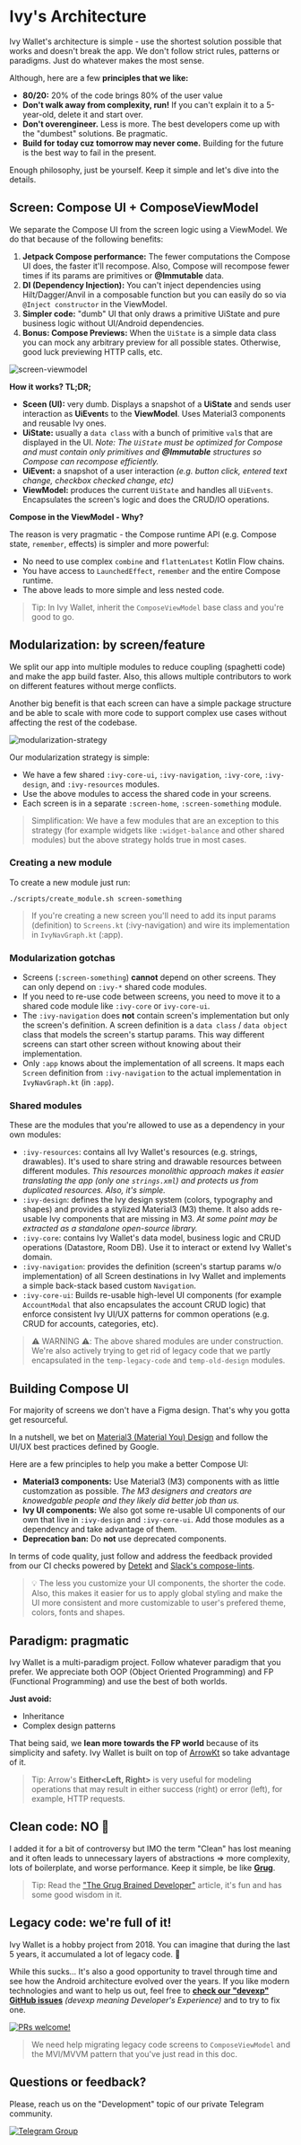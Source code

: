 # Ivy's Architecture

Ivy Wallet's architecture is simple - use the shortest solution possible that works and doesn't break the app. We don't follow strict rules, patterns or paradigms. Just do whatever makes the most sense.

Although, here are a few **principles that we like:**

- **80/20:** 20% of the code brings 80% of the user value
- **Don't walk away from complexity, run!** If you can't explain it to a 5-year-old, delete it and start over.
- **Don't overengineer.** Less is more. The best developers come up with the "dumbest" solutions. Be pragmatic.
- **Build for today cuz tomorrow may never come.** Building for the future is the best way to fail in the present.

Enough philosophy, just be yourself. Keep it simple and let's dive into the details.

## Screen: Compose UI + ComposeViewModel

We separate the Compose UI from the screen logic using a ViewModel. We do that because of the following benefits:
1. **Jetpack Compose performance:** The fewer computations the Compose UI does, the faster it'll recompose. Also, Compose will recompose fewer times if its params are primitives or **@Immutable** data.
2. **DI (Dependency Injection):** You can't inject dependencies using Hilt/Dagger/Anvil in a composable function but you can easily do so via `@Inject constructor` in the ViewModel.
3. **Simpler code:** "dumb" UI that only draws a primitive UiState and pure business logic without UI/Android dependencies.
4. **Bonus: Compose Previews:** When the `UiState` is a simple data class you can mock any arbitrary preview for all possible states. Otherwise, good luck previewing HTTP calls, etc.

![screen-viewmodel](../assets/screen-vm.svg)

**How it works? TL;DR;**
- **Sceen (UI):** very dumb. Displays a snapshot of a **UiState** and sends user interaction as **UiEvent**s to the **ViewModel**. Uses Material3 components and reusable Ivy ones.
- **UiState:** usually a `data class` with a bunch of primitive `val`s that are displayed in the UI. _Note: The `UiState` must be optimized for Compose and must contain only primitives and **@Immutable** structures so Compose can recompose efficiently._
- **UiEvent:** a snapshot of a user interaction _(e.g. button click, entered text change, checkbox checked change, etc)_
- **ViewModel:** produces the current `UiState` and handles all `UiEvents`. Encapsulates the screen's logic and does the CRUD/IO operations.

**Compose in the ViewModel - Why?**

The reason is very pragmatic - the Compose runtime API (e.g. Compose state, `remember`, effects) is simpler and more powerful:

- No need to use complex `combine` and `flattenLatest` Kotlin Flow chains.
- You have access to `LaunchedEffect`, `remember` and the entire Compose runtime.
- The above leads to more simple and less nested code.

> Tip: In Ivy Wallet, inherit the `ComposeViewModel` base class and you're good to go.

## Modularization: by screen/feature

We split our app into multiple modules to reduce coupling (spaghetti code) and make the app build faster. Also, this allows multiple contributors to work on different features without merge conflicts.

Another big benefit is that each screen can have a simple package structure and be able to scale with more code to support complex use cases without affecting the rest of the codebase.

![modularization-strategy](../assets/modularization.svg)

Our modularization strategy is simple:
- We have a few shared `:ivy-core-ui`, `:ivy-navigation`, `:ivy-core`, `:ivy-design`, and `:ivy-resources` modules.
- Use the above modules to access the shared code in your screens.
- Each screen is in a separate `:screen-home`, `:screen-something` module.

> Simplification: We have a few modules that are an exception to this strategy (for example widgets like `:widget-balance` and other shared modules) but the above strategy holds true in most cases.


### Creating a new module

To create a new module just run:
```
./scripts/create_module.sh screen-something
```

> If you're creating a new screen you'll need to add its input params (definition) to `Screens.kt` (:ivy-navigation) and wire its implementation in `IvyNavGraph.kt` (:app).

### Modularization gotchas

- Screens (`:screen-something`) **cannot** depend on other screens. They can only depend on `:ivy-*` shared code modules.
- If you need to re-use code between screens, you need to move it to a shared code module like `:ivy-core` or `ivy-core-ui`.
- The `:ivy-navigation` does **not** contain screen's implementation but only the screen's definition. A screen definition is a `data class` / `data object` class that models the screen's startup params. This way different screens can start other screen without knowing about their implementation.
- Only `:app` knows about the implementation of all screens. It maps each `Screen` definition from `:ivy-navigation` to the actual implementation in `IvyNavGraph.kt` (in `:app`).

### Shared modules

These are the modules that you're allowed to use as a dependency in your own modules:

- `:ivy-resources`: contains all Ivy Wallet's resources (e.g. strings, drawables). It's used to share string and drawable resources between different modules. _This resources monolithic approach makes it easier translating the app  (only one `strings.xml`) and protects us from duplicated resources. Also, it's simple._
- `:ivy-design`: defines the Ivy design system (colors, typography and shapes) and provides a stylized Material3 (M3) theme. It also adds re-usable Ivy components that are missing in M3. _At some point may be extracted as a standalone open-source library._
- `:ivy-core`: contains Ivy Wallet's data model, business logic and CRUD operations (Datastore, Room DB). Use it to interact or extend Ivy Wallet's domain.
- `:ivy-navigation`: provides the definition (screen's startup params w/o implementation) of all Screen destinations in Ivy Wallet and implements a simple back-stack based custom `Navigation`. 
- `:ivy-core-ui`: Builds re-usable high-level UI components (for example `AccountModal` that also encapsulates the account CRUD logic) that enforce consistent Ivy UI/UX patterns for common operations (e.g. CRUD for accounts, categories, etc).

> ⚠️ WARNING ⚠️: The above shared modules are under construction. We're also actively trying to get rid of legacy code that we partly encapsulated in the `temp-legacy-code` and `temp-old-design` modules.

## Building Compose UI

For majority of screens we don't have a Figma design. That's why you gotta get resourceful. 

In a nutshell, we bet on [Material3 (Material You) Design](https://m3.material.io/) and follow the UI/UX best practices defined by Google.

Here are a few principles to help you make a better Compose UI:

- **Material3 components:** Use Material3 (M3) components with as little customzation as possible. _The M3 designers and creators are knowedgable people and they likely did better job than us._
- **Ivy UI components:** We also got some re-usable UI components of our own that live in `:ivy-design` and `:ivy-core-ui`. Add those modules as a dependency and take advantage of them.
- **Deprecation ban:** Do **not** use deprecated components.

In terms of code quality, just follow and address the feedback provided from our CI checks powered by [Detekt](https://detekt.dev/) and [Slack's compose-lints](https://slackhq.github.io/compose-lints/).

> 💡 The less you customize your UI components, the shorter the code. Also, this makes it easier for us to apply global styling and make the UI more consistent and more customizable to user's prefered theme, colors, fonts and shapes.

## Paradigm: pragmatic

Ivy Wallet is a multi-paradigm project. Follow whatever paradigm that you prefer. We appreciate both OOP (Object Oriented Programming) and FP (Functional Programming) and use the best of both worlds.

**Just avoid:**
- Inheritance
- Complex design patterns

That being said, we **lean more towards the FP world** because of its simplicity and safety. Ivy Wallet is built on top of [ArrowKt](https://arrow-kt.io/) so take advantage of it. 

> Tip: Arrow's **Either<Left, Right>** is very useful for modeling operations that may result in either success (right) or error (left), for example, HTTP requests.

## Clean code: NO 🚫

I added it for a bit of controversy but IMO the term "Clean" has lost meaning and it often leads to unnecessary layers of abstractions => more complexity, lots of boilerplate, and worse performance. Keep it simple, be like **[Grug](https://grugbrain.dev/)**.

> Tip: Read the ["The Grug Brained Developer"](https://grugbrain.dev/) article, it's fun and has some good wisdom in it.

## Legacy code: we're full of it!

Ivy Wallet is a hobby project from 2018. You can imagine that during the last 5 years, it accumulated a lot of legacy code. 😬 

While this sucks... It's also a good opportunity to travel through time and see how the Android architecture evolved over the years. If you like modern technologies and want to help us out, feel free to **[check our "devexp" GitHub issues](https://github.com/Ivy-Apps/ivy-wallet/labels/devexp)** _(devexp meaning Developer's Experience)_ and to try to fix one.

[![PRs welcome!](https://img.shields.io/badge/PRs-welcome-brightgreen.svg)](https://github.com/Ivy-Apps/ivy-wallet/blob/main/CONTRIBUTING.md)

> We need help migrating legacy code screens to `ComposeViewModel` and the MVI/MVVM pattern that you've just read in this doc.

## Questions or feedback?

Please, reach us on the "Development" topic of our private Telegram community.

[![Telegram Group](https://img.shields.io/badge/Telegram-2CA5E0?style=for-the-badge&logo=telegram&logoColor=white)](https://t.me/+ETavgioAvWg4NThk)
